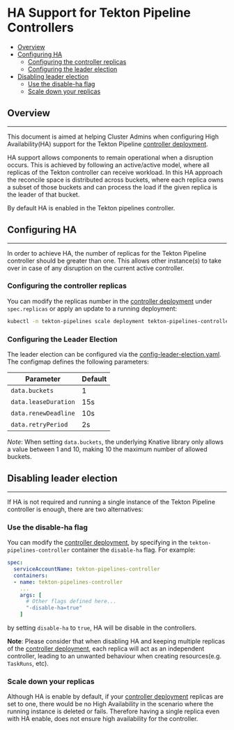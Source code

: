 # HA Support for Tekton Pipeline Controllers

- [Overview](#overview)
- [Configuring HA](#configuring-ha)
  - [Configuring the controller replicas](#configuring-the-controller-replicas)
  - [Configuring the leader election](#configuring-the-leader-election)
- [Disabling leader election](#disabling-leader-election)
  - [Use the disable-ha flag](#use-the-disable-ha-flag)
  - [Scale down your replicas](#scale-down-your-replicas)

## Overview

---
This document is aimed at helping Cluster Admins when configuring High Availability(HA) support for the Tekton Pipeline [controller deployment](../../config/controller.yaml).

HA support allows components to remain operational when a disruption occurs. This is achieved by following an active/active model, where all replicas of the Tekton controller can receive workload. In this HA approach the reconcile space is distributed across buckets, where each replica owns a subset of those buckets and can process the load if the given replica is the leader of that bucket.

By default HA is enabled in the Tekton pipelines controller.

## Configuring HA

---
In order to achieve HA, the number of replicas for the Tekton Pipeline controller should be greater than one. This allows other instance(_s_) to take over in case of any disruption on the current active controller.

### Configuring the controller replicas

You can modify the replicas number in the [controller deployment](../../config/controller.yaml) under `spec.replicas` or apply an update to a running deployment:

```sh
kubectl -n tekton-pipelines scale deployment tekton-pipelines-controller --replicas=3
```

### Configuring the Leader Election

The leader election can be configured via the [config-leader-election.yaml](../../config/config-leader-election.yaml). The configmap defines the following parameters:

| Parameter            | Default  |
| -------------------- | -------- |
| `data.buckets`       | 1        |
| `data.leaseDuration` | 15s      |
| `data.renewDeadline` | 10s      |
| `data.retryPeriod`   | 2s       |

_Note_: When setting `data.buckets`, the underlying Knative library only allows a value between 1 and 10, making 10 the maximum number of allowed buckets.

## Disabling leader election

---

If HA is not required and running a single instance of the Tekton Pipeline controller is enough, there are two alternatives:

### Use the disable-ha flag

You can modify the [controller deployment](../../config/controller.yaml), by specifying in the `tekton-pipelines-controller` container the `disable-ha` flag. For example:

```yaml
spec:
  serviceAccountName: tekton-pipelines-controller
  containers:
  - name: tekton-pipelines-controller
    ...
    args: [
      # Other flags defined here...
      "-disable-ha=true"
    ]
```

by setting `disable-ha` to `true`, HA will be disable in the controllers.

**Note**: Please consider that when disabling HA and keeping multiple replicas of the [controller deployment](../../config/controller.yaml), each replica will act as an independent controller, leading to an unwanted behaviour when creating resources(e.g. `TaskRuns`, etc).

### Scale down your replicas

Although HA is enable by default, if your [controller deployment](../../config/controller.yaml) replicas are set to one, there would be no High Availability in the scenario where the running instance is deleted or fails. Therefore having a single replica even with HA enable, does not ensure high availability for the controller.
